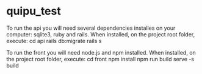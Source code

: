 # quipu_test
To run the api you will need several dependencies installes on your computer: sqlite3, ruby and rails. When installed, on the project root folder, execute:
	cd api
	rails db:migrate
	rails s

To run the front you will need node.js and npm installed. When installed, on the project root folder, execute:
	cd front
	npm install
	npm run build
	serve -s build
